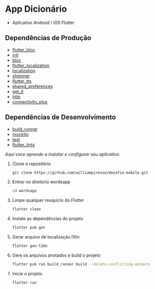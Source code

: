 
# App Dicionário

- Aplicativo Android / iOS Flutter

## Dependências de Produção

- [flutter_bloc](https://pub.dev/packages/flutter_bloc)
- [intl](https://pub.dev/packages/intl)
- [bloc](https://pub.dev/packages/bloc)
- [flutter_localization](https://pub.dev/packages/flutter_localization)
- [localization](https://pub.dev/packages/localization)
- [shimmer](https://pub.dev/packages/shimmer)
- [flutter_tts](https://pub.dev/packages/flutter_tts)
- [shared_preferences](https://pub.dev/packages/shared_preferences)
- [get_it](https://pub.dev/packages/get_it)
- [http](https://pub.dev/packages/get_it/http)
- [connectivity_plus](https://pub.dev/packages/connectivity_plus)

## Dependências de Desenvolvimento

- [build_runner](https://pub.dev/packages/build_runner)
- [mockito](https://pub.dev/packages/mockito)
- [test](https://pub.dev/packages/mockito)
- [flutter_lints](https://pub.dev/packages/mockito)


_Aqui voce aprende a instalar e configurar seu aplicativo._

1. Clone o repositório

   ```sh
   git clone https://github.com/williampiresse/desafio-mobile.git
   ```
2. Entrar no diretório wordsapp

   ```sh
   cd wordsapp
   ```

2. Limpe qualquer resquicio do Flutter

   ```sh
   flutter clean
   ```

3. Instale as dependências do projeto

   ```sh
   flutter pub get
   ```

4. Gerar arquivo de localização l10n

   ```sh
   flutter gen-l10n
   ```

5. Gere os arquivos anotados e build o projeto

    ```sh
   flutter pub run build_runner build --delete-conflicting-outputs
    ```

6. Inicie o projeto

   ```sh
   flutter run
   ```

